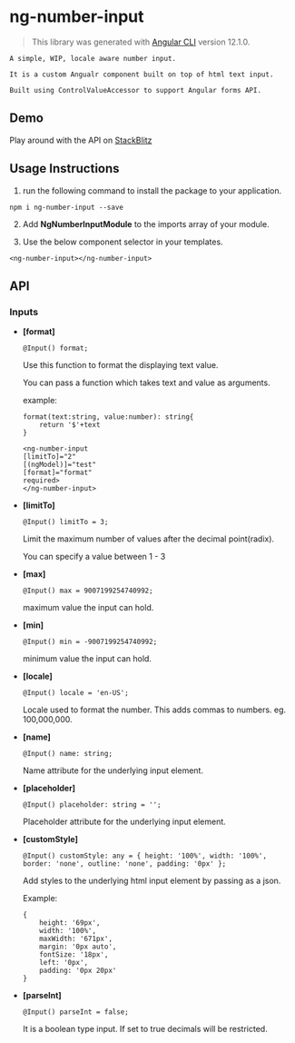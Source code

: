 # ng-number-input
    
> This library was generated with [Angular CLI](https://github.com/angular/angular-cli) version 12.1.0.

    A simple, WIP, locale aware number input. 

    It is a custom Angualr component built on top of html text input. 
    
    Built using ControlValueAccessor to support Angular forms API.
    
## Demo
Play around with the API on [StackBlitz](https://stackblitz.com/edit/angular-ivy-kqpxgd?devtoolsheight=33&file=src/app/app.component.html)


## Usage Instructions

1. run the following command to install the package to your application.

```
npm i ng-number-input --save 
```

2. Add **NgNumberInputModule** to the imports array of your module.

3. Use the below component selector in your templates.
```
<ng-number-input></ng-number-input>
```

## API

### Inputs

- **\[format\]** 
    ```
    @Input() format;
    ```
    Use this function to format the displaying text value.

    You can pass a function which takes text and value as arguments.

    example:

    ```
    format(text:string, value:number): string{
        return '$'+text
    }

    <ng-number-input
    [limitTo]="2"
    [(ngModel)]="test"
    [format]="format"
    required>
    </ng-number-input>
    ```


- **\[limitTo\]** 
    ```
    @Input() limitTo = 3;
    ```
    Limit the maximum number of values after the decimal point(radix).

    You can specify a value between 1 - 3

- **\[max\]** 
    ```
    @Input() max = 9007199254740992;
    ```
    maximum value the input can hold.

- **\[min\]** 
    ```
    @Input() min = -9007199254740992;
    ```
    minimum value the input can hold.

- **\[locale\]** 
    ```
    @Input() locale = 'en-US';
    ```
    Locale used to format the number. This adds commas to numbers. eg. 100,000,000.

- **\[name\]** 
    ```
    @Input() name: string;
    ```
    Name attribute for the underlying input element.

- **\[placeholder\]** 
    ```
    @Input() placeholder: string = '';
    ```
    Placeholder attribute for the underlying input element.

- **\[customStyle\]** 
    ```
    @Input() customStyle: any = { height: '100%', width: '100%', border: 'none', outline: 'none', padding: '0px' };
    ```
    Add styles to the underlying html input element by passing as a json.

    Example:
    ```
    {
        height: '69px',
        width: '100%',
        maxWidth: '671px',
        margin: '0px auto',
        fontSize: '18px',
        left: '0px',
        padding: '0px 20px'
    }
    ```
- **\[parseInt\]** 
    ```
    @Input() parseInt = false;
    ```
    It is a boolean type input. If set to true decimals will be restricted. 
